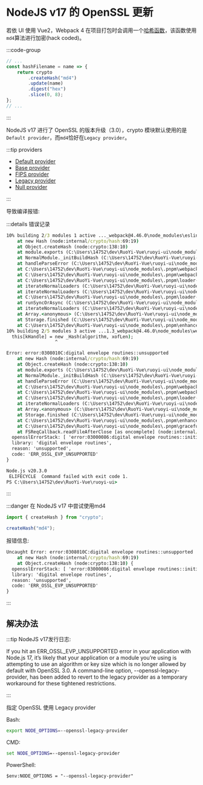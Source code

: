 # NodeJS v17 的 OpenSSL 更新

若依 UI 使用 Vue2，Webpack 4 在项目打包时会调用一个[哈希函数](https://github.com/webpack/webpack/blob/webpack-4/lib/optimize/SplitChunksPlugin.js#L24)，该函数使用`md4`算法进行加密(hack coded)。

:::code-group

```js [webpack/lib/optimize/SplitChunksPlugin.js]
// ...
const hashFilename = name => {
	return crypto
		.createHash("md4")
		.update(name)
		.digest("hex")
		.slice(0, 8);
};
// ...
```

:::

NodeJS v17 进行了 OpenSSL 的版本升级（3.0），crypto 模块默认使用的是`Default provider`，而`md4`恰好在`Legacy provider`。

:::tip providers

- [Default provider](https://www.openssl.org/docs/man3.0/man7/OSSL_PROVIDER-default.html)
- [Base provider](https://www.openssl.org/docs/man3.0/man7/OSSL_PROVIDER-base.html)
- [FIPS provider](https://www.openssl.org/docs/man3.0/man7/OSSL_PROVIDER-FIPS.html)
- [Legacy provider](https://www.openssl.org/docs/man3.0/man7/OSSL_PROVIDER-legacy.html)
- [Null provider](https://www.openssl.org/docs/man3.0/man7/OSSL_PROVIDER-null.html)

:::

导致编译报错:

:::details 错误记录

```cmd
10% building 2/3 modules 1 active ..._webpack@4.46.0\node_modules\eslint-loader\index.js??ref--13-0!C:\Users\14752\dev\RuoYi-Vue\ruoyi-ui\src\main.jsError: error:0308010C:digital envelope routines::unsupported
    at new Hash (node:internal/crypto/hash:69:19)
    at Object.createHash (node:crypto:138:10)
    at module.exports (C:\Users\14752\dev\RuoYi-Vue\ruoyi-ui\node_modules\.pnpm\webpack@4.46.0\node_modules\webpack\lib\util\createHash.js:135:53)
    at NormalModule._initBuildHash (C:\Users\14752\dev\RuoYi-Vue\ruoyi-ui\node_modules\.pnpm\webpack@4.46.0\node_modules\webpack\lib\NormalModule.js:417:16)
    at handleParseError (C:\Users\14752\dev\RuoYi-Vue\ruoyi-ui\node_modules\.pnpm\webpack@4.46.0\node_modules\webpack\lib\NormalModule.js:471:10)
    at C:\Users\14752\dev\RuoYi-Vue\ruoyi-ui\node_modules\.pnpm\webpack@4.46.0\node_modules\webpack\lib\NormalModule.js:503:5
    at C:\Users\14752\dev\RuoYi-Vue\ruoyi-ui\node_modules\.pnpm\webpack@4.46.0\node_modules\webpack\lib\NormalModule.js:358:12
    at C:\Users\14752\dev\RuoYi-Vue\ruoyi-ui\node_modules\.pnpm\loader-runner@2.4.0\node_modules\loader-runner\lib\LoaderRunner.js:373:3
    at iterateNormalLoaders (C:\Users\14752\dev\RuoYi-Vue\ruoyi-ui\node_modules\.pnpm\loader-runner@2.4.0\node_modules\loader-runner\lib\LoaderRunner.js:214:10)
    at iterateNormalLoaders (C:\Users\14752\dev\RuoYi-Vue\ruoyi-ui\node_modules\.pnpm\loader-runner@2.4.0\node_modules\loader-runner\lib\LoaderRunner.js:221:10)
    at C:\Users\14752\dev\RuoYi-Vue\ruoyi-ui\node_modules\.pnpm\loader-runner@2.4.0\node_modules\loader-runner\lib\LoaderRunner.js:236:3
    at runSyncOrAsync (C:\Users\14752\dev\RuoYi-Vue\ruoyi-ui\node_modules\.pnpm\loader-runner@2.4.0\node_modules\loader-runner\lib\LoaderRunner.js:130:11)
    at iterateNormalLoaders (C:\Users\14752\dev\RuoYi-Vue\ruoyi-ui\node_modules\.pnpm\loader-runner@2.4.0\node_modules\loader-runner\lib\LoaderRunner.js:232:2)
    at Array.<anonymous> (C:\Users\14752\dev\RuoYi-Vue\ruoyi-ui\node_modules\.pnpm\loader-runner@2.4.0\node_modules\loader-runner\lib\LoaderRunner.js:205:4)
    at Storage.finished (C:\Users\14752\dev\RuoYi-Vue\ruoyi-ui\node_modules\.pnpm\enhanced-resolve@4.5.0\node_modules\enhanced-resolve\lib\CachedInputFileSystem.js:55:16)
    at C:\Users\14752\dev\RuoYi-Vue\ruoyi-ui\node_modules\.pnpm\enhanced-resolve@4.5.0\node_modules\enhanced-resolve\lib\CachedInputFileSystem.js:91:9
10% building 2/5 modules 3 active ...1.3_webpack@4.46.0\node_modules\webpack-dev-server\client\index.js?http://192.168.109.1:81&sockPath=/sockjs-nodenode:internal/crypto/hash:69
  this[kHandle] = new _Hash(algorithm, xofLen);
                  ^

Error: error:0308010C:digital envelope routines::unsupported
    at new Hash (node:internal/crypto/hash:69:19)
    at Object.createHash (node:crypto:138:10)
    at module.exports (C:\Users\14752\dev\RuoYi-Vue\ruoyi-ui\node_modules\.pnpm\webpack@4.46.0\node_modules\webpack\lib\util\createHash.js:135:53)
    at NormalModule._initBuildHash (C:\Users\14752\dev\RuoYi-Vue\ruoyi-ui\node_modules\.pnpm\webpack@4.46.0\node_modules\webpack\lib\NormalModule.js:417:16)
    at handleParseError (C:\Users\14752\dev\RuoYi-Vue\ruoyi-ui\node_modules\.pnpm\webpack@4.46.0\node_modules\webpack\lib\NormalModule.js:471:10)
    at C:\Users\14752\dev\RuoYi-Vue\ruoyi-ui\node_modules\.pnpm\webpack@4.46.0\node_modules\webpack\lib\NormalModule.js:503:5
    at C:\Users\14752\dev\RuoYi-Vue\ruoyi-ui\node_modules\.pnpm\webpack@4.46.0\node_modules\webpack\lib\NormalModule.js:358:12
    at C:\Users\14752\dev\RuoYi-Vue\ruoyi-ui\node_modules\.pnpm\loader-runner@2.4.0\node_modules\loader-runner\lib\LoaderRunner.js:373:3
    at iterateNormalLoaders (C:\Users\14752\dev\RuoYi-Vue\ruoyi-ui\node_modules\.pnpm\loader-runner@2.4.0\node_modules\loader-runner\lib\LoaderRunner.js:214:10)
    at Array.<anonymous> (C:\Users\14752\dev\RuoYi-Vue\ruoyi-ui\node_modules\.pnpm\loader-runner@2.4.0\node_modules\loader-runner\lib\LoaderRunner.js:205:4)
    at Storage.finished (C:\Users\14752\dev\RuoYi-Vue\ruoyi-ui\node_modules\.pnpm\enhanced-resolve@4.5.0\node_modules\enhanced-resolve\lib\CachedInputFileSystem.js:55:16)
    at C:\Users\14752\dev\RuoYi-Vue\ruoyi-ui\node_modules\.pnpm\enhanced-resolve@4.5.0\node_modules\enhanced-resolve\lib\CachedInputFileSystem.js:91:9
    at C:\Users\14752\dev\RuoYi-Vue\ruoyi-ui\node_modules\.pnpm\graceful-fs@4.2.11\node_modules\graceful-fs\graceful-fs.js:123:16
    at FSReqCallback.readFileAfterClose [as oncomplete] (node:internal/fs/read_file_context:68:3) {
  opensslErrorStack: [ 'error:03000086:digital envelope routines::initialization error' ],
  library: 'digital envelope routines',
  reason: 'unsupported',
  code: 'ERR_OSSL_EVP_UNSUPPORTED'
}

Node.js v20.3.0
 ELIFECYCLE  Command failed with exit code 1.
PS C:\Users\14752\dev\RuoYi-Vue\ruoyi-ui>
```

:::

:::danger 在 NodeJS v17 中尝试使用md4

```ts
import { createHash } from "crypto";

createHash("md4");
```

报错信息:

```cmd
Uncaught Error: error:0308010C:digital envelope routines::unsupported
    at new Hash (node:internal/crypto/hash:69:19)
    at Object.createHash (node:crypto:138:10) {
  opensslErrorStack: [ 'error:03000086:digital envelope routines::initialization error' ],
  library: 'digital envelope routines',
  reason: 'unsupported',
  code: 'ERR_OSSL_EVP_UNSUPPORTED'
}
```

:::

## 解决办法

:::tip NodeJS v17发行日志:

If you hit an ERR_OSSL_EVP_UNSUPPORTED error in your application with Node.js 17, it’s likely that your application or a module you’re using is attempting to use an algorithm or key size which is no longer allowed by default with OpenSSL 3.0. A command-line option, --openssl-legacy-provider, has been added to revert to the legacy provider as a temporary workaround for these tightened restrictions.

:::

指定 OpenSSL 使用 Legacy provider

Bash:

```bash
export NODE_OPTIONS=--openssl-legacy-provider
```

CMD:

```cmd
set NODE_OPTIONS=--openssl-legacy-provider
```

PowerShell:

```ps
$env:NODE_OPTIONS = "--openssl-legacy-provider"
```
